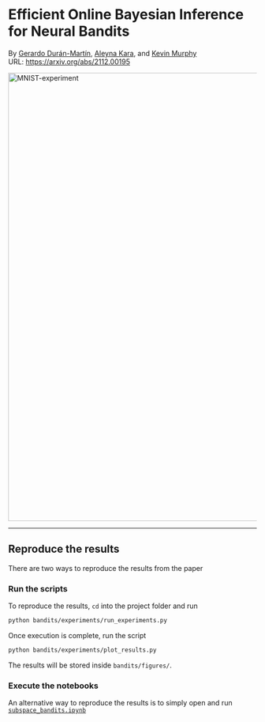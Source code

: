 # Efficient Online Bayesian Inference for Neural Bandits

By [Gerardo Durán-Martín](http://github.com/gerdm), [Aleyna Kara](https://github.com/karalleyna), and [Kevin Murphy](https://github.com/murphyk)  
URL: https://arxiv.org/abs/2112.00195

<img width="907" alt="MNIST-experiment" src="https://user-images.githubusercontent.com/4108759/144386660-df6b83fa-992b-4de1-b5fd-f6f784bbb160.png">

-----

## Reproduce the results

There are two ways to reproduce the results from the paper

### Run the scripts

To reproduce the results, `cd` into the project folder and run

```bash
python bandits/experiments/run_experiments.py
```

Once execution is complete, run the script

```bash
python bandits/experiments/plot_results.py
```

The results will be stored inside `bandits/figures/`.

### Execute the notebooks

An alternative way to reproduce the results is to simply open and run [`subspace_bandits.ipynb`](https://github.com/probml/bandits/blob/main/bandits/experiments/subspace_bandits.ipynb) 
